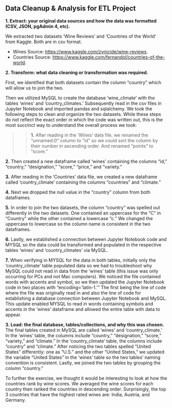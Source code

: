 ## Data Cleanup & Analysis for ETL Project 

**1.  Extract: your original data sources and how the data was formatted (CSV, JSON, pgAdmin 4, etc).**

We extracted two datasets ‘Wine Reviews’ and ‘Countries of the World’ from Kaggle. Both are in csv format. 

* Wines Source: https://www.kaggle.com/zynicide/wine-reviews.
* Countries Source: https://www.kaggle.com/fernandol/countries-of-the-world. 
 
**2. Transform: what data cleaning or transformation was required.**

First, we identified that both datasets contain the column “country” which will allow us to join the two. 

Then we utilized MySQL to create the database ‘wine_climate’ with the tables ‘wines’ and ‘country_climates.’ Subsequently read in the csv files in Jupyter Notebook and imported pandas and sqlalchemy. We took the following steps to clean and organize the two datasets. While these steps do not reflect the exact order in which the code was written out, this is the most succinct way to understand the overall process we took:

>>**1.** After reading in the ‘Wines’ data file, we renamed the “unnamed:0” column to “id” so we could sort the column by their number in ascending order. And renamed “points” to “score.” <br />

**2.** Then created a new dataframe called ‘wines’ containing the columns “id,” “country,” “designation,” “score,” “price,” and “variety.” <br />

**3.** After reading in the ‘Countries’ data file, we created a new dataframe called ‘country_climate’ containing the columns “countries” and “climate.” <br />

**4.** Next we dropped the null value in the “country” column from both dataframes. <br />

**5.** In order to join the two datasets, the column “country” was spelled out differently in the two datasets. One contained an uppercase for the “C” in “Country” while the other contained a lowercase “c.” We changed the uppercase to lowercase so the column name is consistent in the two dataframes. <br />

**6.** Lastly, we established a connection between Jupyter Notebook code and MYSQL so the data could be transformed and populated in the respective tables ‘wines’ and ‘country_climates’ via MySQL.  <br />

**7.** When verifying in MYSQL for the data in both tables, initially only the ‘country_climate’ table populated data so we had to troubleshoot why MySQL could not read in data from the ‘wines’ table (this issue was only occurring for PCs and not Mac computers). We noticed the file contained words with accents and symbol, so we then updated the Jupyter Notebook code in two places with “encoding='latin-1.'” The first being the line of code where the file was originally read in and also the line of code for establishing a database connection between Jupyter Notebook 
and MySQL. This update enabled MYSQL to read in words containing symbols and accents in the ‘wines’ dataframe and allowed the entire table with data to appear. 
 
**3.  Load: the final database, tables/collections, and why this was chosen.**
The final tables created in MySQL are called ‘wines’ and ‘country_climate.’ In the ‘wines’ table, the columns include “country,” “designation,” “score,” “variety,” and “climate.” In the ‘country_climate’ table, the columns include “country” and “climate.” After noticing the two tables spelled “United States” differently: one as “U.S.” and the other “United States,” we updated the variable “United States” in the ‘wines’ table so the two tables’ naming convention is consistent. Lastly, we joined the two tables by grouping the column “country.”

To further the exercise, we thought it would be interesting to look at how the countries rank by wine scores. We averaged the wine scores for each country then ranked the countries in 
descending order. Surprisingly, the top 3 countries that have the highest rated wines are: India, Austria, and Germany. 


 



















